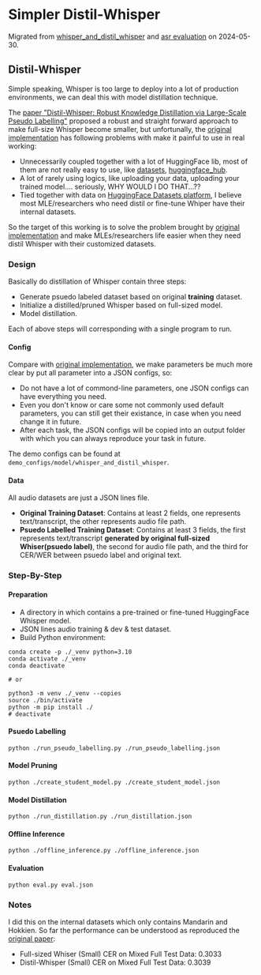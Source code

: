 # Simpler Distil-Whisper
Migrated from [whisper_and_distil_whisper](https://github.com/innerNULL/mia/tree/main/bin/model/whisper_and_distil_whisper) 
and [asr evaluation](https://github.com/innerNULL/mia/tree/main/bin/evaluation/asr) on 2024-05-30.


## Distil-Whisper
Simple speaking, Whisper is too large to deploy into a lot of production 
environments, we can deal this with model distillation technique. 

The [paper "Distil-Whisper: Robust Knowledge Distillation via Large-Scale Pseudo Labelling"](
https://arxiv.org/abs/2311.00430) proposed a robust and straight forward approach to make 
full-size Whisper become smaller, but unfortunally, the [original implementation](
https://github.com/huggingface/distil-whisper) has following problems with make it painful 
to use in real working:
* Unnecessarily coupled together with a lot of HuggingFace lib, most of them are not really
  easy to use, like [datasets](https://github.com/huggingface/datasets), [huggingface_hub](
  https://github.com/huggingface/huggingface_hub).
* A lot of rarely using logics, like uploading your data, uploading your trained model....
  seriously, WHY WOULD I DO THAT...??
* Tied together with data on [HuggingFace Datasets platform](https://huggingface.co/datasets),
  I believe most MLE/researchers who need distil or fine-tune Whiper have their internal 
  datasets.

So the target of this working is to solve the problem brought by [original implementation](
https://github.com/huggingface/distil-whisper) and make MLEs/researchers life easier when 
they need distil Whisper with their customized datasets.

### Design
Basically do distillation of Whisper contain three steps:
* Generate psuedo labeled dataset based on original **training** dataset.
* Initialize a distilled/pruned Whisper based on full-sized model.
* Model distillation.

Each of above steps will corresponding with a single program to run.

#### Config
Compare with [original implementation](https://github.com/huggingface/distil-whisper), we make 
parameters be much more clear by put all parameter into a JSON configs, so:
* Do not have a lot of commond-line parameters, one JSON configs can have everything you need.
* Even you don't know or care some not commonly used default parameters, you can still get 
  their existance, in case when you need change it in future.
* After each task, the JSON configs will be copied into an output folder with which you can 
  always reproduce your task in future.

The demo configs can be found at `demo_configs/model/whisper_and_distil_whisper`.

#### Data
All audio datasets are just a JSON lines file.
* **Original Training Dataset**: Contains at least 2 fields, one represents text/transcript, 
  the other represents audio file path.
* **Psuedo Labelled Training Dataset**: Contains at least 3 fields, the first represents 
  text/transcript **generated by original full-sized Whiser(psuedo label)**, the second 
  for audio file path, and the third for CER/WER between psuedo label and original text. 

### Step-By-Step
#### Preparation
* A directory in which contains a pre-trained or fine-tuned HuggingFace Whisper model.
* JSON lines audio training & dev & test dataset.
* Build Python environment:
```shell
conda create -p ./_venv python=3.10
conda activate ./_venv
conda deactivate

# or 

python3 -m venv ./_venv --copies
source ./bin/activate
python -m pip install ./
# deactivate
```

#### Psuedo Labelling
```shell
python ./run_pseudo_labelling.py ./run_pseudo_labelling.json
```

#### Model Pruning
```shell
python ./create_student_model.py ./create_student_model.json
```

#### Model Distillation
```shell
python ./run_distillation.py ./run_distillation.json
```

#### Offline Inference
```shell
python ./offline_inference.py ./offline_inference.json 
```

#### Evaluation
```shell
python eval.py eval.json
```


### Notes
I did this on the internal datasets which only contains Mandarin and Hokkien. So far 
the performance can be understood as reproduced the [original paper](
https://arxiv.org/abs/2311.00430):
* Full-sized Whiser (Small) CER on Mixed Full Test Data: 0.3033 
* Distil-Whisper (Small) CER on Mixed Full Test Data: 0.3039
